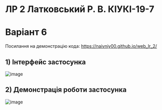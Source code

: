 # ЛР 2 Латковський Р. В. КІУКІ-19-7<br/>
# Варіант 6 <br/>
Посилання на демонстрацію кода: https://naivniy00.github.io/web_lr_2/<br/>
## 1) Інтерфейс застосунка
![image](https://user-images.githubusercontent.com/130988574/232617404-8898b0fb-f548-4ba7-a032-a16b7e9c4fc2.png)<br/>
## 2) Демонстрація роботи застосунка
![image](https://user-images.githubusercontent.com/130988574/232617558-f0cab463-4c4f-40f3-b5e1-54b454fe7e36.png)<br/>
